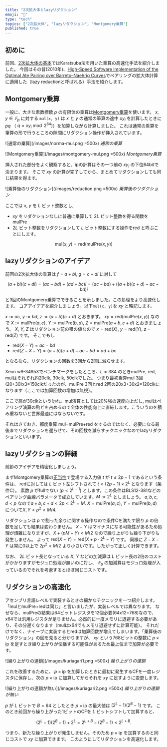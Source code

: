 ```yaml
---
title: "2次拡大体とlazyリダクション"
emoji: "🧮"
type: "tech"
topics: ["2次拡大体", "lazyリダクション", "Montgomery乗算"]
published: true
---
```

## 初めに
前回、[2次拡大体の基本](https://zenn.dev/herumi/articles/extended-field-1)ではKaratsuba法を用いた乗算の高速化手法を紹介しました。
今回はその昔(2010年)、[High-Speed Software Implementation of the Optimal Ate Pairing over Barreto–Naehrig Curves](https://link.springer.com/chapter/10.1007/978-3-642-17455-1_2)でペアリングの拡大体計算に適用した（lazy reductionと呼ばれる）手法を紹介します。

## Montgomery乗算
一般に、大きな素数標数 $p$ の有限体の乗算は[Montgomery乗算](https://zenn.dev/herumi/articles/finite-field-03-mul)を使います。
$x, y \in 𝔽_p$ に対する `mul(x, y)` は $x$ と $y$ の通常の筆算の途中 $x y_i$ を計算したときに $pq$ （ $q=x y_i \bmod{2^{64}})$）を加算しながら計算しました。
これは通常の乗算を筆算の形で行うところの隙間にリダクション操作が挿入されています。

![通常の乗算](/images/norma-mul.png =500x)
*通常の乗算*

![Montgomery乗算](/images/montgomery-mul.png =500x)
*Montgomery乗算*

挿入された部分をよく観察すると、ipの計算はその一つ前の $x y_i$ の下位64bitで決まります。
そこで $xy$ の計算が完了してから、まとめてリダクションしても同じ結果を得ます。

![乗算後のリダクション](/images/reduction.png =500x)
*乗算後のリダクション*

ここでは $x$, $y$ を $L$ ビット整数とし,
- $x y$ をリダクションなしに普通に乗算して $2L$ ビット整数を得る関数をmulPre
- $2L$ ビット整数をリダクションして $L$ ビット整数にする操作をred
と呼ぶことにします。

$$
\text{mul}(x, y) = \text{red}(\text{mulPre}(x, y))
$$

## lazyリダクションのアイデア
前回の2次拡大体の乗算は $f=a+bi$, $g=c+di$ に対して

$$
(a+bi)(c+di)=(ac-bd)+(ad+bc)i = (ac-bd)+((a+b)(c+d)-ac-bd)i
$$

と3回のMontgomery乗算でできることを示しました。この処理をより高速化します。
コアアイデアを紹介しましょう。以下`mul(x, y)`を $xy$ と略記します。

$x:=ac$, $y:=bd$, $z:=(a+b)(c+d)$ とおきます。
$xy=\text{red}(\text{mulPre}(x,y))$ なので $X:=\text{mulPre}(a, c)$, $Y:=\text{mulPre}(b, d)$, $Z=\text{mulPre}(a+b,c+d)$ とおきましょう。
$X$, $Y$, $Z$ はリダクション前の積の値なので $x=\text{red}(X)$, $y=\text{red}(Y)$, $z=\text{red}(Z)$ です。
そこでもし

- $\text{red}(X-Y)=ac-bd$
- $\text{red}(Z-X-Y)=(a+b)(c+d)-ac-bd=ad+bc$

となるなら、リダクションの回数を3回から2回に減らせます。

Xeon w9-3495Xでベンチマークをしたところ、$L=384$ のときmulPre, red, mulはそれぞれ約20clk, 30clk, 50clkでした。
つまり最初乗算mul 3回(20+30)x3=150clkだったのが、mulPre 3回とred 2回の20x3+30x2=120clkになります（ここでは加算回数の増加は無視）。

ここで高が30clkという勿れ。mul演算としては20%強の速度向上だし, mulはペアリング演算の殆どを占めるので全体の性能向上に直結します。こういうのを積み重ねないと世界最速にはならないです。

それはさておき、都度乗算 mul=mulPre+red をするのではなく、必要になる最後までリダクションを遅らせて、その回数を減らすテクニックなのでlazyリダクションといいます。

## lazyリダクションの詳細
前節のアイデアを精密化しましょう。

まずMontgomery乗算の[正当性](https://zenn.dev/herumi/articles/finite-field-03-mul#(e)%E3%82%92%E5%AE%9F%E8%A1%8C%E3%81%99%E3%82%8B%E3%81%A0%E3%81%91%E3%81%A7%E4%B8%A1%E8%BE%BA%E3%81%8C%E4%B8%80%E8%87%B4%E3%81%99%E3%82%8B%E3%81%93%E3%81%A8%E3%81%AE%E8%A8%BC%E6%98%8E)で登場する入力値 $t$ が $t \le 2p-1$ であるという条件は、 redに対しては $L$ ビット左シフトされて $t <(2p-1)\times 2^L$ となります（条件C）。
素数 $p$ がfullでない ($p < 2^{L-1}$) とします。この条件はBLS12-381などのペアリング曲線パラメータで成立しています。$M:=2^L$ としましょう。
$a, b, c, d < p$ なので$a + b, c+d < 2p < 2^L=M$. $X=\text{mulPre}(a,c)$, $Y=\text{mulPre}(b,d)$ について$X, Y < p^2 < M/4$.

リダクションは $p$ で割った余りに関する操作なので条件Cを満たす限り $p$ の倍数を足しても結果は変わりません。
$X - Y$ はマイナスになる可能性があるため処理が煩雑になりますが、$X + (p M - Y) < M/2$ なので繰り上がりも繰り下がりも発生しません。
よって $\text{red}(X-Y)=\text{red}(X+p \cdot 2^L - Y)$ です。
同様に $Z - X - Y$ は常に0以上で $2p^2 < M/2$ より小さいです。したがって正しく計算できます。

なお、 $2L$ ビット長となっている $X$, $Y$ などの加減算は $L$ ビット長の2倍のコストがかかりますがモジュロ処理が無いのに対し、 $𝔽_p$ の加減算はモジュロ処理が入っているのでそれを考慮するとほぼ同じコストです。

## リダクションの高速化
アセンブリ言語レベルで実装するときの細かなテクニックを一つ紹介します。
「mulとmulPre+redは同じ」と言いましたが、実装レベルでは異なります。
なぜなら、mulPreの結果は64ビットレジスタを12個必要(64x12=768)なので、x64では汎用レジスタが足りません。必然的に一度メモリに退避する必要があり、その分遅くなります（mulはx64でもメモリ退避せずに計算可能）。
それだけでなく、ナイーブに実装するとredは加算回数が増えてしまいます。「乗算後のリダクション」の図を見ると分かりますが、 $xy$ という768ビットの整数に $p \times \text{ip}$ を足すとき繰り上がりが伝播する可能性があるため最上位まで加算が必要です。

![繰り上がりの連鎖](/images/kuriagari1.png =500x)
*繰り上がりの連鎖*

これを改善するために、 $p \times \text{ip}$ を加算したときに最初に発生するCFを一度レジスタに保存し、次の $p \times \text{ip}$ に加算してからそれを $xy$ に足すように変更します。

![繰り上がりの連鎖が無い](/images/kuriagari2.png =500x)
*繰り上がりの連鎖が無い*

$p$ が $L$ ビットで $B=64$ としたとき $p \times \text{ip}$ の最大値は $(2^L-1)(2^B-1)$ です。
このとき前回から繰り上がった1ビットのCFを $L$ ビットシフトして加算すると、

$$
(2^L-1)(2^B-1) + 2^L = 2^{L+B}-(2^B-1) < 2^{L+B}.
$$

つまり、新たな繰り上がりが発生しません。そのため $p \times \text{ip}$ を加算するのと同じコストで $xy$ に加算できます。
このようにしてリダクションを高速化します。
